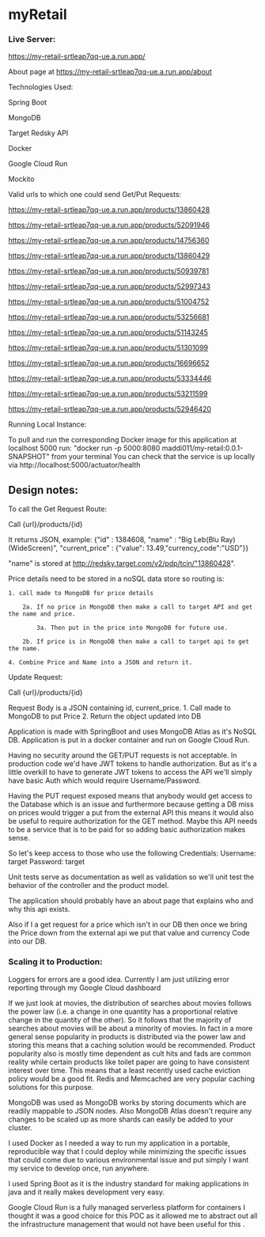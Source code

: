 # myRetail

<h3> Live Server: </h3>

https://my-retail-srtleap7qq-ue.a.run.app/

About page at https://my-retail-srtleap7qq-ue.a.run.app/about

Technologies Used:

Spring Boot

MongoDB

Target Redsky API

Docker

Google Cloud Run

Mockito


Valid urls to which one could send Get/Put Requests:

https://my-retail-srtleap7qq-ue.a.run.app/products/13860428

https://my-retail-srtleap7qq-ue.a.run.app/products/52091946

https://my-retail-srtleap7qq-ue.a.run.app/products/14756360

https://my-retail-srtleap7qq-ue.a.run.app/products/13860429

https://my-retail-srtleap7qq-ue.a.run.app/products/50939781

https://my-retail-srtleap7qq-ue.a.run.app/products/52997343

https://my-retail-srtleap7qq-ue.a.run.app/products/51004752

https://my-retail-srtleap7qq-ue.a.run.app/products/53256681

https://my-retail-srtleap7qq-ue.a.run.app/products/51143245

https://my-retail-srtleap7qq-ue.a.run.app/products/51301099

https://my-retail-srtleap7qq-ue.a.run.app/products/16696652

https://my-retail-srtleap7qq-ue.a.run.app/products/53334446

https://my-retail-srtleap7qq-ue.a.run.app/products/53211599

https://my-retail-srtleap7qq-ue.a.run.app/products/52946420

Running Local Instance:

To pull and run the corresponding Docker image for this application at localhost 5000 run: 
"docker run -p 5000:8080 maddi011/my-retail:0.0.1-SNAPSHOT" from your terminal
You can check that the service is up locally via http://localhost:5000/actuator/health

<h2> Design notes: </h2>

To call the Get Request Route: 

Call {url}/products/{id}

It returns JSON, example: {"id" : 1384608, "name" : "Big Leb(Blu Ray)(WideScreen)", "current_price" : {"value": 13.49,"currency_code":"USD"}}


"name" is stored at http://redsky.target.com/v2/pdp/tcin/"13860428".

Price details need to be stored in a noSQL data store so routing is:

	1. call made to MongoDB for price details
	
		2a. If no price in MongoDB then make a call to target API and get the name and price.
		
			3a. Then put in the price into MongoDB for future use.
			
		2b. If price is in MongoDB then make a call to target api to get the name.
		
	4. Combine Price and Name into a JSON and return it.


Update Request:

Call {url}/products/{id}

Request Body is a JSON containing id, current_price.
	1. Call made to MongoDB to put Price
	2. Return the object updated into DB

Application is made with SpringBoot and uses MongoDB Atlas as it's NoSQL DB.
Application is put in a docker container and run on Google Cloud Run.


Having no security around the GET/PUT requests is not acceptable. In production code we'd have JWT tokens to handle authorization.
But as it's a little overkill to have to generate JWT tokens to access the API we'll simply have basic Auth which would require Username/Password.

Having the PUT request exposed means that anybody would get access to the Database which is an issue and furthermore because getting a DB miss on prices would trigger a put from the external API this means it would also be useful to require authorization for the GET method.
Maybe this API needs to be a service that is to be paid for so adding basic authorization makes sense. 

So let's keep access to those who use the following Credentials:
Username: target
Password: target

Unit tests serve as documentation as well as validation so we'll unit test the behavior of the controller and the product model.

The application should probably have an about page that explains who and why this api exists.

Also if I a get request for a price which isn't in our DB then once we bring the Price down from the external api
we put that value and currency Code into our DB.

<h3> Scaling it to Production: </h3>

Loggers for errors are a good idea.
Currently I am just utilizing error reporting through my Google Cloud dashboard

If we just look at movies, the distribution of searches about movies follows the power law (i.e. a change in one quantity has a proportional relative change in the quantity of the other). So it follows that the majority of searches about movies will be about a minority of movies. 
In fact in a more general sense popularity in products is distributed via the power law and storing this means that a caching solution would be recommended. 
Product popularity also is mostly time dependent as cult hits and fads are common reality while certain products like toilet paper are going to have consistent interest over time. 
This means that a least recently used cache eviction policy would be a good fit. Redis and Memcached are very popular caching solutions for this purpose.

MongoDB was used as MongoDB works by storing documents which are readily mappable to JSON nodes. Also MongoDB Atlas doesn't require any changes to be scaled up as more shards can easily be added to your cluster. 

I used Docker as I needed a way to run my application in a portable, reproducible way that I could deploy while minimizing the specific issues that could come due to various environmental issue and put simply I want my service to develop once, run anywhere.

I used Spring Boot as it is the industry standard for making applications in java and it really makes development very easy.

Google Cloud Run is a fully managed serverless platform for containers I thought it was a good choice for this POC as it allowed me to abstract out all the infrastructure management that would not have been useful for this .
